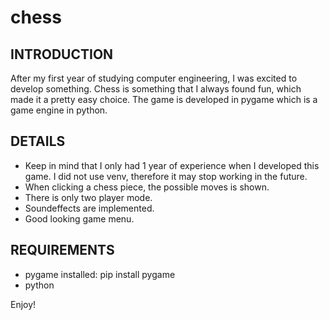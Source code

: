 # chess

INTRODUCTION
------------
After my first year of studying computer engineering, I was excited to develop something. Chess is something that I always found fun, which made it a pretty easy choice. 
The game is developed in pygame which is a game engine in python.

DETAILS 
------------
- Keep in mind that I only had 1 year of experience when I developed this game. I did not use venv, therefore it may stop working in the future.
- When clicking a chess piece, the possible moves is shown.
- There is only two player mode.
- Soundeffects are implemented.
- Good looking game menu.

REQUIREMENTS
------------
- pygame installed: pip install pygame
- python

Enjoy!
